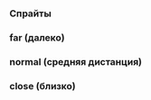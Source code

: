 ### Спрайты

### far (далеко)

<Tables-Default-Images-SpritesFar />

### normal (средняя дистанция)

<Tables-Default-Images-Sprites />

### close (близко)

<Tables-Default-Images-SpritesClose />

